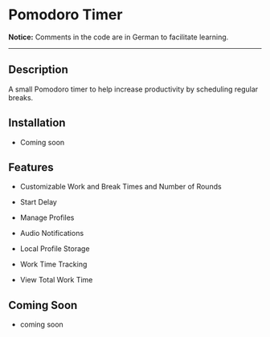 # Pomodoro Timer

**Notice:** Comments in the code are in German to facilitate learning.

---

## Description

A small Pomodoro timer to help increase productivity by scheduling regular breaks.

## Installation

- Coming soon

## Features

- Customizable Work and Break Times and Number of Rounds

- Start Delay

- Manage Profiles

- Audio Notifications

- Local Profile Storage

- Work Time Tracking

- View Total Work Time

## Coming Soon

- coming soon
